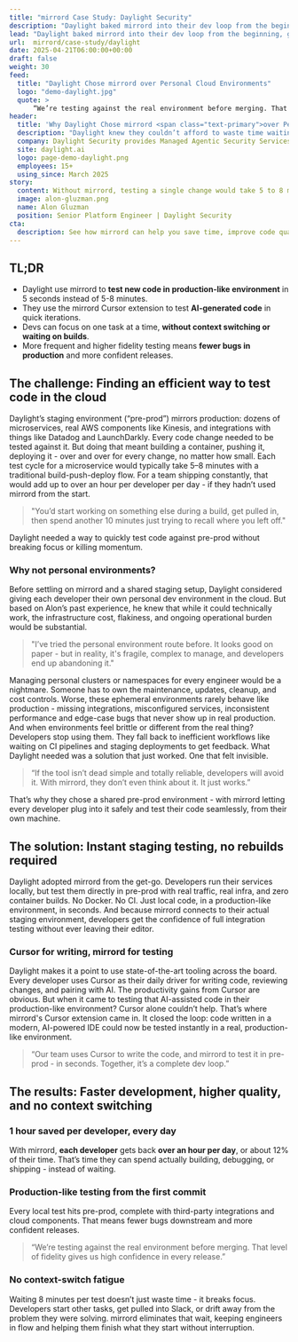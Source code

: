 ```yaml
---
title: "mirrord Case Study: Daylight Security"
description: "Daylight baked mirrord into their dev loop from the beginning, giving their engineers a way to test new code in realistic, production-like conditions immediately after writing it."
lead: "Daylight baked mirrord into their dev loop from the beginning, giving their engineers a way to test new code in realistic, production-like conditions immediately after writing it."
url:  mirrord/case-study/daylight
date: 2025-04-21T06:00:00+00:00
draft: false
weight: 30
feed:
  title: "Daylight Chose mirrord over Personal Cloud Environments"
  logo: "demo-daylight.jpg"
  quote: >
      “We’re testing against the real environment before merging. That level of fidelity gives us high confidence in every release.”
header:
  title: 'Why Daylight Chose mirrord <span class="text-primary">over Personal Cloud Environments</span>'
  description: "Daylight knew they couldn’t afford to waste time waiting on container builds just to test their code in staging. So they baked mirrord into their dev loop from the beginning, giving their engineers a way to test new code in realistic, production-like conditions immediately after writing it."
  company: Daylight Security provides Managed Agentic Security Services, offering tailored MDR solutions that are delivered by Agentic AI and backed by elite human experts.
  site: daylight.ai
  logo: page-demo-daylight.png
  employees: 15+
  using_since: March 2025
story:
  content: Without mirrord, testing a single change would take 5 to 8 minutes. Multiply that by 10+ times a day - that’s at least an hour lost, per developer. With mirrord, it takes 5 seconds.
  image: alon-gluzman.png
  name: Alon Gluzman
  position: Senior Platform Engineer | Daylight Security
cta:
  description: See how mirrord can help you save time, improve code quality, and make developers happier—just like it did for Daylight.
---
```


## TL;DR

- Daylight use mirrord to **test new code in production-like environment** in 5 seconds instead of 5-8 minutes.
- They use the mirrord Cursor extension to test **AI-generated code** in quick iterations.
- Devs can focus on one task at a time, **without context switching or waiting on builds**.
- More frequent and higher fidelity testing means **fewer bugs in production** and more confident releases.

## The challenge: Finding an efficient way to test code in the cloud

Daylight’s staging environment (“pre-prod”) mirrors production: dozens of microservices, real AWS components like Kinesis, and integrations with things like Datadog and LaunchDarkly. Every code change needed to be tested against it. But doing that meant building a container, pushing it, deploying it - over and over for every change, no matter how small.
Each test cycle for a microservice would typically take 5–8 minutes with a traditional build-push-deploy flow. For a team shipping constantly, that would add up to over an hour per developer per day - if they hadn’t used mirrord from the start.

> "You’d start working on something else during a build, get pulled in, then spend another 10 minutes just trying to recall where you left off."

Daylight needed a way to quickly test code against pre-prod without breaking focus or killing momentum.

### Why not personal environments?

Before settling on mirrord and a shared staging setup, Daylight considered giving each developer their own personal dev environment in the cloud. But based on Alon’s past experience, he knew that while it could technically work, the infrastructure cost, flakiness, and ongoing operational burden would be substantial.

> "I’ve tried the personal environment route before. It looks good on paper - but in reality, it's fragile, complex to manage, and developers end up abandoning it."

Managing personal clusters or namespaces for every engineer would be a nightmare. Someone has to own the maintenance, updates, cleanup, and cost controls. Worse, these ephemeral environments rarely behave like production - missing integrations, misconfigured services, inconsistent performance and edge-case bugs that never show up in real production.
And when environments feel brittle or different from the real thing? Developers stop using them. They fall back to inefficient workflows like waiting on CI pipelines and staging deployments to get feedback.
What Daylight needed was a solution that just worked. One that felt invisible.

> “If the tool isn’t dead simple and totally reliable, developers will avoid it. With mirrord, they don’t even think about it. It just works.”

That’s why they chose a shared pre-prod environment - with mirrord letting every developer plug into it safely and test their code seamlessly, from their own machine.


## The solution: Instant staging testing, no rebuilds required

Daylight adopted mirrord from the get-go. Developers run their services locally, but test them directly in pre-prod with real traffic, real infra, and zero container builds.
No Docker. No CI. Just local code, in a production-like environment, in seconds.
And because mirrord connects to their actual staging environment, developers get the confidence of full integration testing without ever leaving their editor.

### Cursor for writing, mirrord for testing

Daylight makes it a point to use state-of-the-art tooling across the board. Every developer uses Cursor as their daily driver for writing code, reviewing changes, and pairing with AI. The productivity gains from Cursor are obvious.
But when it came to testing that AI-assisted code in their production-like environment? Cursor alone couldn’t help.
That’s where mirrord's Cursor extension came in. It closed the loop: code written in a modern, AI-powered IDE could now be tested instantly in a real, production-like environment.

> “Our team uses Cursor to write the code, and mirrord to test it in pre-prod - in seconds. Together, it’s a complete dev loop.”


## The results: Faster development, higher quality, and no context switching


### 1 hour saved per developer, every day

With mirrord, **each developer** gets back **over an hour per day**, or about 12% of their time. That’s time they can spend actually building, debugging, or shipping - instead of waiting.

### Production-like testing from the first commit

Every local test hits pre-prod, complete with third-party integrations and cloud components. That means fewer bugs downstream and more confident releases.

> “We’re testing against the real environment before merging. That level of fidelity gives us high confidence in every release.”

### No context-switch fatigue

Waiting 8 minutes per test doesn’t just waste time - it breaks focus. Developers start other tasks, get pulled into Slack, or drift away from the problem they were solving. mirrord eliminates that wait, keeping engineers in flow and helping them finish what they start without interruption.
